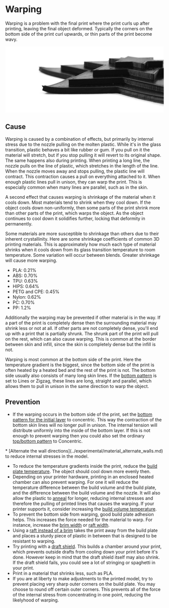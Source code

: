 Warping
====
Warping is a problem with the final print where the print curls up after printing, leaving the final object deformed. Typically the corners on the bottom side of the print curl upwards, or thin parts of the print become wavy.

![The tips are curling up](images/warping.jpg)

Cause
----
Warping is caused by a combination of effects, but primarily by internal stress due to the nozzle pulling on the molten plastic. While it's in the glass transition, plastic behaves a bit like rubber or gum. If you pull on it the material will stretch, but if you stop pulling it will revert to its original shape. The same happens also during printing. When printing a long line, the nozzle pulls on the line of plastic, which stretches in the length of the line. When the nozzle moves away and stops pulling, the plastic line will contract. This contraction causes a pull on everything attached to it. When enough plastic lines pull in unison, they can warp the print. This is especially common when many lines are parallel, such as in the skin.

A second effect that causes warping is shrinkage of the material when it cools down. Most materials tend to shrink when they cool down. If the object cools down non-uniformly, then some parts of the print shrink more than other parts of the print, which warps the object. As the object continues to cool down it solidifies further, locking that deformity in permanently.

Some materials are more susceptible to shrinkage than others due to their inherent crystallinity. Here are some shrinkage coefficients of common 3D printing materials. This is approximately how much each type of material shrinks when it cools down from its glass transition temperature to room temperature. Some variation will occur between blends. Greater shrinkage will cause more warping.
* PLA: 0.21%
* ABS: 0.70%
* TPU: 0.63%
* HIPS: 0.64%
* PETG and CPE: 0.45%
* Nylon: 0.62%
* PC: 0.70%
* PP: 1.2%

Additionally the warping may be prevented if other material is in the way. If a part of the print is completely dense then the surrounding material may shrink less or not at all. If other parts are not completely dense, you'll end up with a print that is partially shrunk. The shrunk part of the print will pull on the rest, which can also cause warping. This is common at the border between skin and infill, since the skin is completely dense but the infill is not.

Warping is most common at the bottom side of the print. Here the temperature gradient is the biggest, since the bottom side of the print is often heated by a heated bed and the rest of the print is not. The bottom side usually also consists of many long skin lines. If the [bottom pattern](../top_bottom/top_bottom_pattern.md) is set to Lines or Zigzag, these lines are long, straight and parallel, which allows them to pull in unison in the same direction to warp the object.

Prevention
----
* If the warping occurs in the bottom side of the print, set the [bottom pattern for the initial layer](../top_bottom/top_bottom_pattern_0.md) to concentric. This way the contraction of the bottom skin lines will no longer pull in unison. The internal tension will distribute uniformly into the inside of the bottom layer. If this is not enough to prevent warping then you could also set the ordinary [top/bottom pattern](../top_bottom/top_bottom_pattern.md) to Concentric.
<!--if cura_version>=5.0-->* [Alternate the wall directions](../experimental/material_alternate_walls.md) to reduce internal stresses in the model.<!--endif-->
* To reduce the temperature gradients inside the print, reduce the [build plate temperature](../material/material_bed_temperature.md). The object should cool down more evenly then.
* Depending on your printer hardware, printing in an enclosed heated chamber can also prevent warping. For one it will reduce the temperature difference between the build volume and the build plate, and the difference between the build volume and the nozzle. It will also allow the plastic to [anneal](https://en.wikipedia.org/wiki/Annealing_%28glass%29) for longer, reducing internal stresses and therefore the pulling of printed lines that causes the warping. If your printer supports it, consider increasing the [build volume temperature](../material/build_volume_temperature.md).
* To prevent the bottom side from warping, good build plate adhesion helps. This increases the force needed for the material to warp. For instance, increase the [brim width](../platform_adhesion/brim_width.md) or [raft width](../platform_adhesion/raft_margin.md).
* Using a [raft instead of a brim](../platform_adhesion/adhesion_type.md) takes the print away from the build plate and places a sturdy piece of plastic in between that is designed to be resistant to warping.
* Try printing with a [draft shield](../experimental/draft_shield_enabled.md). This builds a chamber around your print, which prevents outside drafts from cooling down your print before it's done. However keep in mind that the draft shield itself may also shrink. If the draft shield fails, you could see a lot of stringing or spaghetti in your print.
* Print in a material that shrinks less, such as PLA.
* If you are at liberty to make adjustments to the printed model, try to prevent placing very sharp outer corners on the build plate. You may choose to round off certain outer corners. This prevents all of the force of the internal stress from concentrating in one point, reducing the likelyhood of warping.